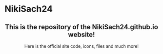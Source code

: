 # NikiSach24

<center>
<h2>This is the repository of the NikiSach24.github.io website!</h2>

Here is the official site code, icons, files and much more!
</center>
